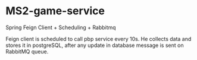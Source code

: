 # MS2-game-service
Spring Feign Client + Scheduling + Rabbitmq

Feign client is scheduled to call pbp service every 10s. He collects data and stores it in postgreSQL, after any update in database message is sent 
on RabbitMQ queue.

